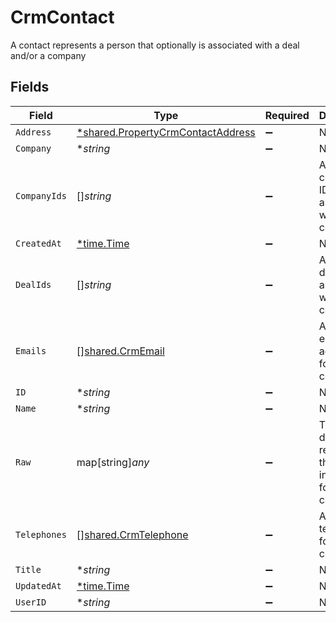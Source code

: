 # CrmContact

A contact represents a person that optionally is associated with a deal and/or a company


## Fields

| Field                                                                                        | Type                                                                                         | Required                                                                                     | Description                                                                                  |
| -------------------------------------------------------------------------------------------- | -------------------------------------------------------------------------------------------- | -------------------------------------------------------------------------------------------- | -------------------------------------------------------------------------------------------- |
| `Address`                                                                                    | [*shared.PropertyCrmContactAddress](../../../pkg/models/shared/propertycrmcontactaddress.md) | :heavy_minus_sign:                                                                           | N/A                                                                                          |
| `Company`                                                                                    | **string*                                                                                    | :heavy_minus_sign:                                                                           | N/A                                                                                          |
| `CompanyIds`                                                                                 | []*string*                                                                                   | :heavy_minus_sign:                                                                           | An array of company IDs associated with this contact                                         |
| `CreatedAt`                                                                                  | [*time.Time](https://pkg.go.dev/time#Time)                                                   | :heavy_minus_sign:                                                                           | N/A                                                                                          |
| `DealIds`                                                                                    | []*string*                                                                                   | :heavy_minus_sign:                                                                           | An array of deal IDs associated with this contact                                            |
| `Emails`                                                                                     | [][shared.CrmEmail](../../../pkg/models/shared/crmemail.md)                                  | :heavy_minus_sign:                                                                           | An array of email addresses for this contact                                                 |
| `ID`                                                                                         | **string*                                                                                    | :heavy_minus_sign:                                                                           | N/A                                                                                          |
| `Name`                                                                                       | **string*                                                                                    | :heavy_minus_sign:                                                                           | N/A                                                                                          |
| `Raw`                                                                                        | map[string]*any*                                                                             | :heavy_minus_sign:                                                                           | The raw data returned by the integration for this contact                                    |
| `Telephones`                                                                                 | [][shared.CrmTelephone](../../../pkg/models/shared/crmtelephone.md)                          | :heavy_minus_sign:                                                                           | An array of telephones for this contact                                                      |
| `Title`                                                                                      | **string*                                                                                    | :heavy_minus_sign:                                                                           | N/A                                                                                          |
| `UpdatedAt`                                                                                  | [*time.Time](https://pkg.go.dev/time#Time)                                                   | :heavy_minus_sign:                                                                           | N/A                                                                                          |
| `UserID`                                                                                     | **string*                                                                                    | :heavy_minus_sign:                                                                           | N/A                                                                                          |